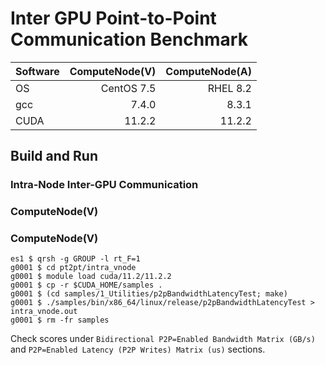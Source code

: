 # Inter GPU Point-to-Point Communication Benchmark

| Software  | ComputeNode(V) | ComputeNode(A) |
| :-------- | -------------: | -------------: |
| OS        | CentOS 7.5     | RHEL 8.2       |
| gcc       | 7.4.0          | 8.3.1          |
| CUDA      | 11.2.2         | 11.2.2         |


## Build and Run

### Intra-Node Inter-GPU Communication

### ComputeNode(V)

### ComputeNode(V)

```Console
es1 $ qrsh -g GROUP -l rt_F=1
g0001 $ cd pt2pt/intra_vnode
g0001 $ module load cuda/11.2/11.2.2
g0001 $ cp -r $CUDA_HOME/samples .
g0001 $ (cd samples/1_Utilities/p2pBandwidthLatencyTest; make)
g0001 $ ./samples/bin/x86_64/linux/release/p2pBandwidthLatencyTest > intra_vnode.out
g0001 $ rm -fr samples
```

Check scores under `Bidirectional P2P=Enabled Bandwidth Matrix (GB/s)` and `P2P=Enabled Latency (P2P Writes) Matrix (us)` sections.

